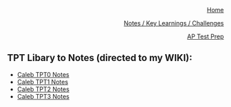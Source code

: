 <p align="right"><a href="https://calebkimsd.github.io/Tri-3-CSA/">Home</a></p>
<p align="right"><a href="https://calebkimsd.github.io/Tri-3-CSA/notes">Notes / Key Learnings / Challenges</a></p>
<p align="right"><a href="https://calebkimsd.github.io/Tri-3-CSA/testprep">AP Test Prep</a></p>


## TPT Libary to Notes (directed to my WIKI): 
- [Caleb TPT0 Notes](https://github.com/calebkimsd/Tri-3-CSA/wiki/Caleb-Kim-Tech-Talk-0-Notes)
- [Caleb TPT1 Notes](https://github.com/calebkimsd/Tri-3-CSA/wiki/Caleb-Kim-Tech-Talk-1-Notes)
- [Caleb TPT2 Notes](https://github.com/calebkimsd/Tri-3-CSA/wiki/Caleb-Kim-Tech-Talk-2-Notes)
- [Caleb TPT3 Notes](https://github.com/calebkimsd/Tri-3-CSA/wiki/Caleb-Kim-Tech-Talk-3-Notes)

